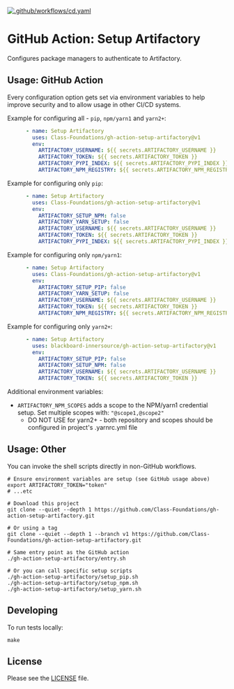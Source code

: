 [![.github/workflows/cd.yaml](https://github.com/Class-Foundations/gh-action-setup-artifactory/actions/workflows/cd.yaml/badge.svg)](https://github.com/Class-Foundations/gh-action-setup-artifactory/actions/workflows/cd.yaml)

# GitHub Action: Setup Artifactory

Configures package managers to authenticate to Artifactory.

## Usage: GitHub Action

Every configuration option gets set via environment variables to help improve security and
to allow usage in other CI/CD systems.

Example for configuring all - `pip`, `npm/yarn1` and `yarn2+`:

```yaml
      - name: Setup Artifactory
        uses: Class-Foundations/gh-action-setup-artifactory@v1
        env:
          ARTIFACTORY_USERNAME: ${{ secrets.ARTIFACTORY_USERNAME }}
          ARTIFACTORY_TOKEN: ${{ secrets.ARTIFACTORY_TOKEN }}
          ARTIFACTORY_PYPI_INDEX: ${{ secrets.ARTIFACTORY_PYPI_INDEX }}
          ARTIFACTORY_NPM_REGISTRY: ${{ secrets.ARTIFACTORY_NPM_REGISTRY }}
```

Example for configuring only `pip`:

```yaml
      - name: Setup Artifactory
        uses: Class-Foundations/gh-action-setup-artifactory@v1
        env:
          ARTIFACTORY_SETUP_NPM: false
          ARTIFACTORY_YARN_SETUP: false
          ARTIFACTORY_USERNAME: ${{ secrets.ARTIFACTORY_USERNAME }}
          ARTIFACTORY_TOKEN: ${{ secrets.ARTIFACTORY_TOKEN }}
          ARTIFACTORY_PYPI_INDEX: ${{ secrets.ARTIFACTORY_PYPI_INDEX }}
```

Example for configuring only `npm/yarn1`:

```yaml
      - name: Setup Artifactory
        uses: Class-Foundations/gh-action-setup-artifactory@v1
        env:
          ARTIFACTORY_SETUP_PIP: false
          ARTIFACTORY_YARN_SETUP: false
          ARTIFACTORY_USERNAME: ${{ secrets.ARTIFACTORY_USERNAME }}
          ARTIFACTORY_TOKEN: ${{ secrets.ARTIFACTORY_TOKEN }}
          ARTIFACTORY_NPM_REGISTRY: ${{ secrets.ARTIFACTORY_NPM_REGISTRY }}
```

Example for configuring only `yarn2+`:

```yaml
      - name: Setup Artifactory
        uses: blackboard-innersource/gh-action-setup-artifactory@v1
        env:
          ARTIFACTORY_SETUP_PIP: false
          ARTIFACTORY_SETUP_NPM: false
          ARTIFACTORY_USERNAME: ${{ secrets.ARTIFACTORY_USERNAME }}
          ARTIFACTORY_TOKEN: ${{ secrets.ARTIFACTORY_TOKEN }}
```

Additional environment variables:
- `ARTIFACTORY_NPM_SCOPES` adds a scope to the NPM/yarn1 credential setup. Set multiple scopes with: `"@scope1,@scope2"`
  - DO NOT USE for yarn2+ - both repository and scopes should be configured in project's .yarnrc.yml file

## Usage: Other

You can invoke the shell scripts directly in non-GitHub workflows.

```shell
# Ensure environment variables are setup (see GitHub usage above)
export ARTIFACTORY_TOKEN="token"
# ...etc

# Download this project
git clone --quiet --depth 1 https://github.com/Class-Foundations/gh-action-setup-artifactory.git

# Or using a tag
git clone --quiet --depth 1 --branch v1 https://github.com/Class-Foundations/gh-action-setup-artifactory.git

# Same entry point as the GitHub action 
./gh-action-setup-artifactory/entry.sh

# Or you can call specific setup scripts 
./gh-action-setup-artifactory/setup_pip.sh
./gh-action-setup-artifactory/setup_npm.sh
./gh-action-setup-artifactory/setup_yarn.sh
```

## Developing

To run tests locally:

```shell script
make
```

## License

Please see the [LICENSE](LICENSE) file.
